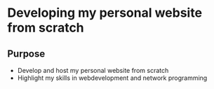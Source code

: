 # Developing my personal website from scratch

## Purpose
- Develop and host my personal website from scratch
- Highlight my skills in webdevelopment and network programming
